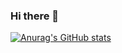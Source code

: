 ### Hi there 👋

[![Anurag's GitHub stats](https://github-readme-stats.vercel.app/api?username=ChanHyuk-Im&count_private=true&show_icons=true&theme=darcula)](https://github.com/anuraghazra/github-readme-stats)

<!--
**ChanHyuk-Im/ChanHyuk-Im** is a ✨ _special_ ✨ repository because its `README.md` (this file) appears on your GitHub profile.

Here are some ideas to get you started:

- 🔭 I’m currently working on ...
- 🌱 I’m currently learning ...
- 👯 I’m looking to collaborate on ...
- 🤔 I’m looking for help with ...
- 💬 Ask me about ...
- 📫 How to reach me: ...
- 😄 Pronouns: ...
- ⚡ Fun fact: ...
-->
